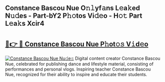 ## Constance Bascou Nue O𝚗𝚕yf𝚊ns L𝚎a𝚔ed N𝚞𝚍es - Part-bY2 P𝚑𝚘tos Vi𝚍𝚎o - H𝚘𝚝 Part L𝚎a𝚔s Xcir4

# <h2><a href="http://kf3wqcc.oniu.top/?m=Constance+Bascou+Nue">🔗👉 🔴 Constance Bascou Nue P𝚑ot𝚘𝚜 V𝚒d𝚎o</a></h2>

[![Constance Bascou Nue Nu𝚍e𝚜](https://i.imgur.com/0qMVB7G.gif)](http://kf3wqcc.oniu.top/?m=Constance+Bascou+Nue)
Digital content creator Constance Bascou Nue, celebrated for publishing dance and lifestyle material, consisting of performances and personal vlogs. Inspiring teacher Constance Bascou Nue, recognized for their ability to inspire and educate their students.  

